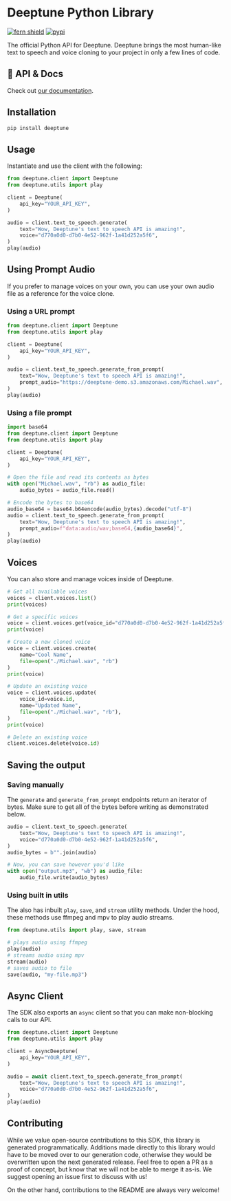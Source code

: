 # Deeptune Python Library

[![fern shield](https://img.shields.io/badge/%F0%9F%8C%BF-SDK%20generated%20by%20Fern-brightgreen)](https://github.com/fern-api/fern)
[![pypi](https://img.shields.io/pypi/v/deeptune)](https://pypi.python.org/pypi/deeptune)

The official Python API for Deeptune. Deeptune brings the most human-like text to speech and voice cloning to your project in only a few lines of code.

## 📖 API & Docs

Check out [our documentation](https://docs.deeptune.com).

## Installation

```sh
pip install deeptune
```

## Usage

Instantiate and use the client with the following:

```python
from deeptune.client import Deeptune
from deeptune.utils import play

client = Deeptune(
    api_key="YOUR_API_KEY",
)

audio = client.text_to_speech.generate(
    text="Wow, Deeptune's text to speech API is amazing!",
    voice="d770a0d0-d7b0-4e52-962f-1a41d252a5f6",
)
play(audio)
```

## Using Prompt Audio

If you prefer to manage voices on your own, you can use your own audio file as a reference for the voice clone.

### Using a URL prompt

```python
from deeptune.client import Deeptune
from deeptune.utils import play

client = Deeptune(
    api_key="YOUR_API_KEY",
)

audio = client.text_to_speech.generate_from_prompt(
    text="Wow, Deeptune's text to speech API is amazing!",
    prompt_audio="https://deeptune-demo.s3.amazonaws.com/Michael.wav",
)
play(audio)
```

### Using a file prompt

```python
import base64
from deeptune.client import Deeptune
from deeptune.utils import play

client = Deeptune(
    api_key="YOUR_API_KEY",
)

# Open the file and read its contents as bytes
with open("Michael.wav", "rb") as audio_file:
    audio_bytes = audio_file.read()

# Encode the bytes to base64
audio_base64 = base64.b64encode(audio_bytes).decode("utf-8")
audio = client.text_to_speech.generate_from_prompt(
    text="Wow, Deeptune's text to speech API is amazing!",
    prompt_audio=f"data:audio/wav;base64,{audio_base64}",
)
play(audio)
```

## Voices

You can also store and manage voices inside of Deeptune.

```python
# Get all available voices
voices = client.voices.list()
print(voices)

# Get a specific voices
voice = client.voices.get(voice_id="d770a0d0-d7b0-4e52-962f-1a41d252a5f6")
print(voice)

# Create a new cloned voice
voice = client.voices.create(
    name="Cool Name",
    file=open("./Michael.wav", "rb")
)
print(voice)

# Update an existing voice
voice = client.voices.update(
    voice_id=voice.id,
    name="Updated Name",
    file=open("./Michael.wav", "rb"),
)
print(voice)

# Delete an existing voice
client.voices.delete(voice.id)
```

## Saving the output

### Saving manually

The `generate` and `generate_from_prompt` endpoints return an iterator of bytes. Make sure to get all of the bytes before writing as demonstrated below.

```python
audio = client.text_to_speech.generate(
    text="Wow, Deeptune's text to speech API is amazing!",
    voice="d770a0d0-d7b0-4e52-962f-1a41d252a5f6",
)
audio_bytes = b"".join(audio)

# Now, you can save however you'd like
with open("output.mp3", "wb") as audio_file:
    audio_file.write(audio_bytes)
```

### Using built in utils

The also has inbuilt `play`, `save`, and `stream` utility methods. Under the hood, these methods use ffmpeg and mpv to play audio streams.

```python
from deeptune.utils import play, save, stream

# plays audio using ffmpeg
play(audio)
# streams audio using mpv
stream(audio)
# saves audio to file
save(audio, "my-file.mp3")
```

## Async Client

The SDK also exports an `async` client so that you can make non-blocking calls to our API.

```python
from deeptune.client import Deeptune
from deeptune.utils import play

client = AsyncDeeptune(
    api_key="YOUR_API_KEY",
)

audio = await client.text_to_speech.generate_from_prompt(
    text="Wow, Deeptune's text to speech API is amazing!",
    voice="d770a0d0-d7b0-4e52-962f-1a41d252a5f6",
)
play(audio)
```

## Contributing

While we value open-source contributions to this SDK, this library is generated programmatically.
Additions made directly to this library would have to be moved over to our generation code,
otherwise they would be overwritten upon the next generated release. Feel free to open a PR as
a proof of concept, but know that we will not be able to merge it as-is. We suggest opening
an issue first to discuss with us!

On the other hand, contributions to the README are always very welcome!
